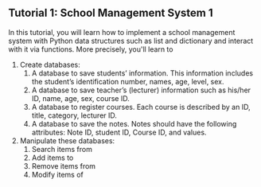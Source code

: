 ## Tutorial 1: School Management System 1

In this tutorial, you will learn how to implement a school management system with Python data structures such as list and dictionary and interact with it via functions. More precisely, you'll learn to
1. Create databases:
   1. A database to save students’ information. This information includes the student’s identification number, names, age, level, sex.
   2. A database to save teacher’s (lecturer) information such as his/her ID, name, age, sex, course ID.
   3. A database to register courses. Each course is described by an ID, title, category, lecturer ID.
   4. A database to save the notes. Notes should have the following attributes: Note ID, student ID, Course ID, and values.
2. Manipulate these databases:
   1. Search items from
   2. Add items to
   3. Remove items from
   4. Modify items of
